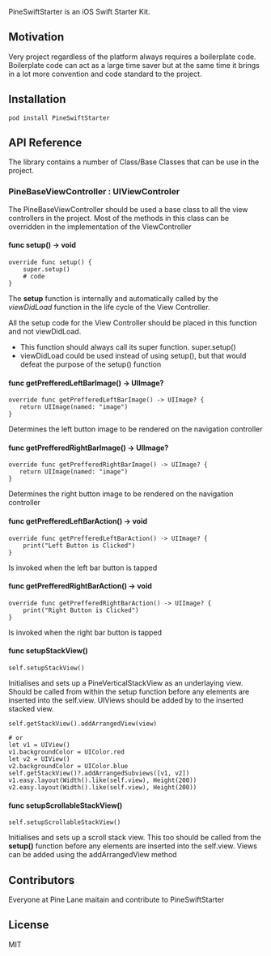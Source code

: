 PineSwiftStarter is an iOS Swift Starter Kit. 

## Motivation

Very project regardless of the platform always requires a boilerplate code. Boilerplate code can act as a large time saver but at the same time it brings in a lot more convention and code standard to the project. 

## Installation

```
pod install PineSwiftStarter
```


## API Reference

The library contains a number of Class/Base Classes that can be use in the project. 

### PineBaseViewController : UIViewControler
The PineBaseViewController should be used a base class to all the view controllers in the project. Most of the methods in this class can be overridden in the implementation of the ViewController

#### func setup() -> void
``` 
override func setup() {
	super.setup()
    # code 
}
```

The **setup** function is internally and automatically called by the *viewDidLoad* function in the life cycle of the View Controller. 

All the setup code for the View Controller should be placed in this function and not viewDidLoad. 

- This function should always call its super function. super.setup()
- viewDidLoad could be used instead of using setup(), but that would defeat the purpose of the setup() function

#### func getPrefferedLeftBarImage() -> UIImage?
```
override func getPrefferedLeftBarImage() -> UIImage? {
   return UIImage(named: "image")
}
```

Determines the left button image to be rendered on the navigation controller

#### func getPrefferedRightBarImage() -> UIImage?
```
override func getPrefferedRightBarImage() -> UIImage? {
   return UIImage(named: "image")
}
```

Determines the right button image to be rendered on the navigation controller

#### func getPrefferedLeftBarAction() -> void
```
override func getPrefferedLeftBarAction() -> UIImage? {
	print("Left Button is Clicked")
}
```

Is invoked when the left bar button is tapped

#### func getPrefferedRightBarAction() -> void
```
override func getPrefferedRightBarAction() -> UIImage? {
	print("Right Button is Clicked")
}
```

Is invoked when the right bar button is tapped

#### func setupStackView()
```
self.setupStackView()
```
Initialises and sets up a PineVerticalStackView as an underlaying view. Should be called from within the setup function before any elements are inserted into the self.view. UIViews should be added by to the inserted stacked view. 
```
self.getStackView().addArrangedView(view)

# or
let v1 = UIView()
v1.backgroundColor = UIColor.red
let v2 = UIView()
v2.backgroundColor = UIColor.blue
self.getStackView()?.addArrangedSubviews([v1, v2])
v1.easy.layout(Width().like(self.view), Height(200))
v2.easy.layout(Width().like(self.view), Height(200))
```

#### func setupScrollableStackView()
```
self.setupScrollableStackView()
```
Initialises and sets up a scroll stack view. This too should be called from the **setup()** function before any elements are inserted into the self.view. Views can be added using the addArrangedView method




## Contributors

Everyone at Pine Lane maitain and contribute to PineSwiftStarter

## License

MIT
